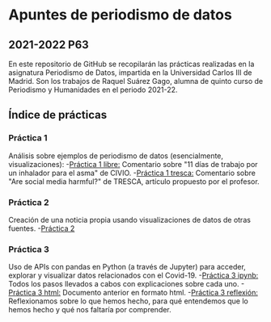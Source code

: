 # Apuntes de periodismo de datos
## 2021-2022 P63
En este repositorio de GitHub se recopilarán las prácticas realizadas en la asignatura Periodismo de Datos, impartida en la Universidad Carlos III de Madrid. Son los trabajos de Raquel Suárez Gago, alumna de quinto curso de Periodismo y Humanidades en el periodo 2021-22.

## Índice de prácticas
### Práctica 1
Análisis sobre ejemplos de periodismo de datos (esencialmente, visualizaciones):
-[Práctica 1 libre:](https://github.com/RaquelSG99/apuntes-periodismo-datos/blob/main/practica-1-libre.md) Comentario sobre "11 días de trabajo por un inhalador para el asma" de CIVIO.
-[Práctica 1 tresca:](https://github.com/RaquelSG99/apuntes-periodismo-datos/blob/main/practica-1-tresca.md) Comentario sobre "Are social media harmful?" de TRESCA, artículo propuesto por el profesor.
### Práctica 2
Creación de una noticia propia usando visualizaciones de datos de otras fuentes.
-[Práctica 2](https://github.com/RaquelSG99/apuntes-periodismo-datos/blob/main/practica-2.md)
### Práctica 3
Uso de APIs con pandas en Python (a través de Jupyter) para acceder, explorar y visualizar datos relacionados con el Covid-19. 
-[Práctica 3 ipynb:](https://github.com/RaquelSG99/apuntes-periodismo-datos/blob/main/python-api-covid19-pandas.ipynb) Todos los pasos llevados a cabos con explicaciones sobre cada uno.
-[Práctica 3 html:](https://github.com/RaquelSG99/apuntes-periodismo-datos/blob/main/python-api-covid19-pandas.html) Documento anterior en formato html.
-[Práctica 3 reflexión:](https://github.com/RaquelSG99/apuntes-periodismo-datos/blob/main/practica-3.md) Reflexionamos sobre lo que hemos hecho, para qué entendemos que lo hemos hecho y qué nos faltaría por comprender.
